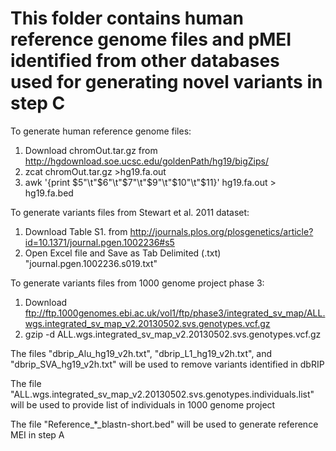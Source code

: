 # This folder contains human reference genome files and pMEI identified from other databases used for generating novel variants in step C

To generate human reference genome files:
1. Download chromOut.tar.gz from <http://hgdownload.soe.ucsc.edu/goldenPath/hg19/bigZips/>
2. zcat chromOut.tar.gz >hg19.fa.out
3. awk '{print $5"\t"$6"\t"$7"\t"$9"\t"$10"\t"$11}' hg19.fa.out > hg19.fa.bed

To generate variants files from Stewart et al. 2011 dataset:
1. Download Table S1. from <http://journals.plos.org/plosgenetics/article?id=10.1371/journal.pgen.1002236#s5>
2. Open Excel file and Save as Tab Delimited (.txt) "journal.pgen.1002236.s019.txt"

To generate variants files from 1000 genome project phase 3:
1. Download <ftp://ftp.1000genomes.ebi.ac.uk/vol1/ftp/phase3/integrated_sv_map/ALL.wgs.integrated_sv_map_v2.20130502.svs.genotypes.vcf.gz>
2. gzip -d ALL.wgs.integrated_sv_map_v2.20130502.svs.genotypes.vcf.gz

The files "dbrip_Alu_hg19_v2h.txt", "dbrip_L1_hg19_v2h.txt", and "dbrip_SVA_hg19_v2h.txt" will be used to remove variants identified in dbRIP

The file "ALL.wgs.integrated_sv_map_v2.20130502.svs.genotypes.individuals.list" will be used to provide list of individuals in 1000 genome project

The file "Reference_*_blastn-short.bed" will be used to generate reference MEI in step A
